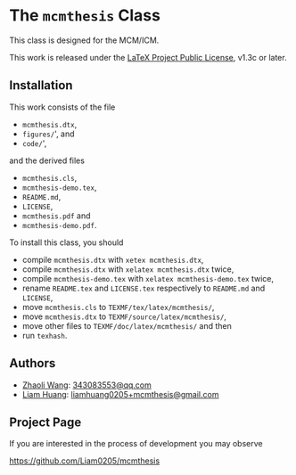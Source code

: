 # The `mcmthesis` Class

This class is designed for the MCM/ICM.

This work is released under the [LaTeX Project Public
License](http://www.latex-project.org/lppl.txt), v1.3c or later.

## Installation

This work consists of the file

* `mcmthesis.dtx`,
* `figures/`', and
* `code/`',

and the derived files

* `mcmthesis.cls`,
* `mcmthesis-demo.tex`,
* `README.md`,
* `LICENSE`,
* `mcmthesis.pdf` and
* `mcmthesis-demo.pdf`.

To install this class, you should

* compile `mcmthesis.dtx` with `xetex mcmthesis.dtx`,
* compile `mcmthesis.dtx` with `xelatex mcmthesis.dtx` twice,
* compile `mcmthesis-demo.tex` with `xelatex mcmthesis-demo.tex` twice,
* rename `README.tex` and `LICENSE.tex` respectively to `README.md` and `LICENSE`,
* move `mcmthesis.cls` to `TEXMF/tex/latex/mcmthesis/`,
* move `mcmthesis.dtx` to `TEXMF/source/latex/mcmthesis/`,
* move other files to `TEXMF/doc/latex/mcmthesis/` and then
* run `texhash`.

## Authors

* [Zhaoli Wang][zhaoli]: 343083553@qq.com
* [Liam Huang][liam-ctan]: liamhuang0205+mcmthesis@gmail.com

## Project Page

If you are interested in the process of development you may observe

<https://github.com/Liam0205/mcmthesis>

[zhaoli]: http://www.latexstudio.net/
[liam-ctan]: http://www.ctan.org/author/huang-l
